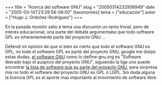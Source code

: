 +++
title = "Acerca del software GNU"
slug = "20050314232956949"
date = "2005-03-14T23:29:56-06:00"
[taxonomies]
tema = ["educacion"]
autor = ["Hugo J. Ordoñez-Rodriguez"]
+++

En la pasada reunión salio a tema una discusión un tanto trivial, pero
de interés educacional, una parte del debate argumentaba que todo
software GPL es inherentemente parte del proyecto GNU ...  
  
Defendí mi opinión de que si bien es cierto que todo el software GNU es
GPL, no todo el software GPL es parte del proyecto GNU, google me disipó
estas dudas, [el software
GNU](http://www.gnu.org/philosophy/categories.html#GNUsoftware) como lo
deifine gnu.org es "Software liberado bajo el auspicio del proyecto
GNU", siguiendo la liga uno puede encontrar [la lista de software que es
parte del proyecto GNU](http://directory.fsf.org/GNU/), para sorpresa
mía no todo el software del proyecto GNU es GPL o LGPL. Sin duda alguna
la licencia GPL es el aporte mas importante al movimiento de software
libre.

